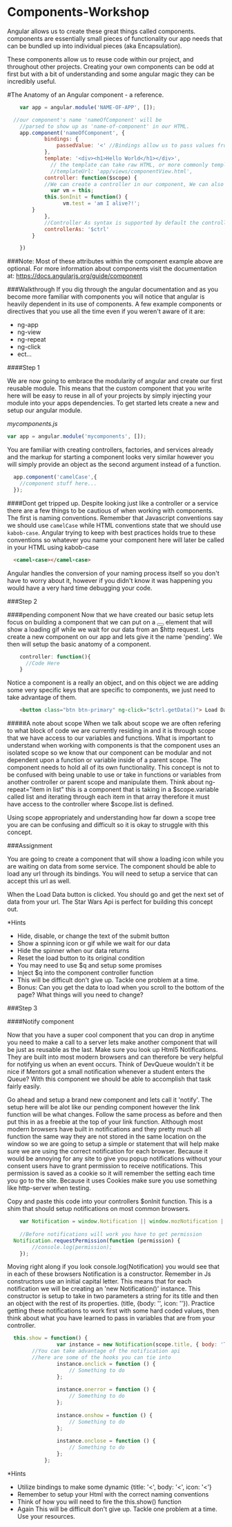 Components-Workshop
===================
Angular allows us to create these great things called components. components are essentially small pieces of functionality our app needs that can be bundled up into individual pieces (aka Encapsulation). 

These components allow us to reuse code within our project, and throughout other projects. Creating your own components can be odd at first but with a bit of understanding and some angular magic they can be incredibly useful.

#The Anatomy of an Angular component - a reference.
```javascript
	var app = angular.module('NAME-OF-APP', []);

  //our component's name 'nameOfComponent' will be 
	//parsed to show up as 'name-of-component' in our HTML.
	app.component('nameOfComponent', {
			bindings: {
				passedValue: '<' //Bindings allow us to pass values from a parent scope into the child component
			},
			template: '<div><h1>Hello World</h1></div>', 
			  // the template can take raw HTML, or more commonly templateUrl: accepts a file path that leads to an HTML file.
			  //templateUrl: 'app/views/componentView.html',
			controller: function($scope) { 
			//We can create a controller in our component, We can also utilize lifecycle hooks 
			  var vm = this;
  			this.$onInit = function() {
				  vm.test = 'am I alive?!';
  	    }
			},
			//Controller As syntax is supported by default the controller as value will be $ctrl
			controllerAs: '$ctrl'
		}

	})
```

###Note:
Most of these attributes within the component example above are optional. For more information about components visit the documentation at: https://docs.angularjs.org/guide/component


###Walkthrough
If you dig through the angular documentation and as you become more familiar with components you will notice that angular is heavily dependent in its use of components. A few example components or directives that you use all the time even if you weren't aware of it are: 

+ ng-app
+ ng-view
+ ng-repeat
+ ng-click
+ ect...

####Step 1

We are now going to embrace the modularity of angular and create our first reusable module. This means that the custom component that you write here will be easy to reuse in all of your projects by simply injecting your module into your apps dependencies. To get started lets create a new and setup our angular module. 

<i>mycomponents.js</i>
```javascript
var app = angular.module('mycomponents', []);
```

You are familiar with creating controllers, factories, and services already and the markup for starting a component looks very similar however you will simply provide an object as the second argument instead of a function. 

```javascript
  app.component('camelCase',{
    //component stuff here...
  });
```

####Dont get tripped up.
Despite looking just like a controller or a service there are a few things to be cautious of when working with components. The first is naming conventions. Remember that Javascript conventions say we should use `camelCase` while HTML conventions state that we should use `kabob-case`. Angular trying to keep with best practices holds true to these conventions so whatever you name your component here will later be called in your HTML using kabob-case

```html
  <camel-case></camel-case>
```

Angular handles the conversion of your naming process itself so you don't have to worry about it, however if you didn't know it was happening you would have a very hard time debugging your code.  

###Step 2

####pending component
Now that we have created our basic setup lets focus on building a component that we can put on a <button></button> element that will show a loading gif while we wait for our data from an $http request. Lets create a new component on our app and lets give it the name 'pending'. We then will setup the basic anatomy of a component.

```javascript
    controller: function(){
      //Code Here
    }
```

Notice a component is a really an object, and on this object we are adding some very specific keys that are specific to components, we just need to take advantage of them.

```html
	<button class="btn btn-primary" ng-click="$ctrl.getData()"> Load Data </button>
```

#####A note about scope
When we talk about scope we are often refering to what block of code we are currently residing in and it is through scope that we have access to our variables and functions. What is important to understand when working with components is that the component uses an isolated scope so we know that our component can be modular and not dependent upon a function or variable inside of a parent scope. The component needs to hold all of its own functionality. This concept is not to be confused with being unable to use or take in functions or variables from another controller or parent scope and manipulate them. Think about ng-repeat="item in list" this is a component that is taking in a $scope.variable called list and iterating through each item in that array therefore it must have access to the controller where $scope.list is defined. 

Using scope appropriately and understanding how far down a scope tree you are can be confusing and difficult so it is okay to struggle with this concept. 

###Assignment

You are going to create a component that will show a loading icon while you are waiting on data from some service. The component should be able to load any url through its bindings. You will need to setup a service that can accept this url as well. 

When the Load Data button is clicked. You should go and get the next set of data from your url. The Star Wars Api is perfect for building this concept out. 

*Hints

+ Hide, disable, or change the text of the submit button
+ Show a spinning icon or gif while we wait for our data
+ Hide the spinner when our data returns
+ Reset the load button to its original condition
+ You may need to use $q and setup some promises
+ Inject $q into the component controller function
+ This will be difficult don't give up. Tackle one problem at a time.
+ Bonus: Can you get the data to load when you scroll to the bottom of the page? What things will you need to change?


###Step 3

####Notify component

Now that you have a super cool component that you can drop in anytime you need to make a call to a server lets make another component that will be just as reusable as the last. Make sure you look up Html5 Notifications. They are built into most modern browsers and can therefore be very helpful for notifying us when an event occurs. Think of DevQueue wouldn't it be nice if Mentors got a small notification whenever a student enters the Queue? With this component we should be able to accomplish that task fairly easily. 

Go ahead and setup a brand new component and lets call it 'notify'. The setup here will be alot like our pending component however the link function will be what changes. Follow the same process as before and then put this in as a freebie at the top of your link function. Although most modern browsers have built in notifications and they pretty much all function the same way they are not stored in the same location on the window so we are going to setup a simple or statement that will help make sure we are using the correct notification for each browser. Because it would be annoying for any site to give you popup notifications without your consent users have to grant permission to receive notifications. This permission is saved as a cookie so it will remember the setting each time you go to the site. Because it uses Cookies make sure you use something like http-server when testing. 


Copy and paste this code into your controllers $onInit function. This is a shim that should setup notifications on most common browsers.

```javascript
	var Notification = window.Notification || window.mozNotification ||   window.webkitNotification;
	  
	//Before notifications will work you have to get permission
  Notification.requestPermission(function (permission) {
		//console.log(permission);
	});
```

Moving right along if you look console.log(Notification) you would see that in each of these browsers Notification is a constructor. Remember in Js constructors use an initial capital letter. This means that for each notification we will be creating an 'new Notification()' instance. This constructor is setup to take in two parameters a string for its title and then an object with the rest of its properties. (title, {body: '', icon: ''}). Practice getting these notifications to work first with some hard coded values, then think about what you have learned to pass in variables that are from your controller. 



```javascript
  this.show = function() {
				var instance = new Notification(scope.title, { body: 'Testing', icon: 'https://boisecodeworks.com/assets/img/logos/boisecodeworks-logo-lg.png' });
        //You can take advantage of the notification api
        //here are some of the hooks you can tie into
				instance.onclick = function () {
					// Something to do
				};
				
				instance.onerror = function () {
					// Something to do
				};
				
				instance.onshow = function () {
					// Something to do
				};
				
				instance.onclose = function () {
					// Something to do
				};
			};
```

*Hints

+ Utilize bindings to make some dynamic {title: '<', body: '<', icon: '<'}
+ Remember to setup your Html with the correct naming conventions
+ Think of how you will need to fire the this.show() function
+ Again This will be difficult don't give up. Tackle one problem at a time. Use your resources.
